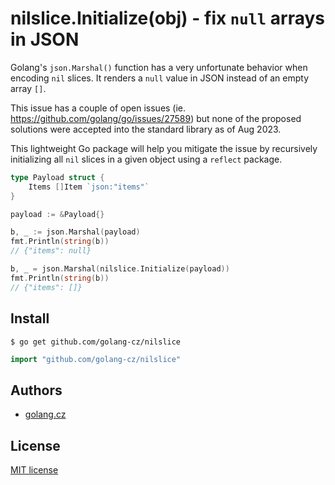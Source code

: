 # nilslice.Initialize(obj) - fix `null` arrays in JSON

Golang's `json.Marshal()` function has a very unfortunate behavior when encoding `nil` slices. It renders a `null` value in JSON instead of an empty array `[]`.

This issue has a couple of open issues (ie. https://github.com/golang/go/issues/27589) but none of the proposed solutions were accepted into the standard library as of Aug 2023.

This lightweight Go package will help you mitigate the issue by recursively initializing all `nil` slices in a given object using a `reflect` package.

```go
type Payload struct {
	Items []Item `json:"items"`
}

payload := &Payload{}

b, _ := json.Marshal(payload)
fmt.Println(string(b))
// {"items": null}

b, _ = json.Marshal(nilslice.Initialize(payload))
fmt.Println(string(b))
// {"items": []}
```

## Install
```shell
$ go get github.com/golang-cz/nilslice
```

```go
import "github.com/golang-cz/nilslice"
```

## Authors
- [golang.cz](https://golang.cz)

## License
[MIT license](./LICENSE)